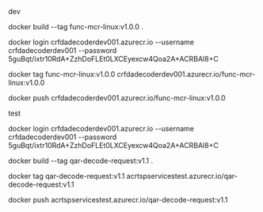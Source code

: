 dev

docker build --tag func-mcr-linux:v1.0.0 .

docker login crfdadecoderdev001.azurecr.io --username crfdadecoderdev001 --password 5guBqt/ixtr10RdA+ZzhDoFLEt0LXCEyexcw4Qoa2A+ACRBAl8+C

docker tag func-mcr-linux:v1.0.0 crfdadecoderdev001.azurecr.io/func-mcr-linux:v1.0.0

docker push  crfdadecoderdev001.azurecr.io/func-mcr-linux:v1.0.0 

test

docker login crfdadecoderdev001.azurecr.io --username crfdadecoderdev001 --password 5guBqt/ixtr10RdA+ZzhDoFLEt0LXCEyexcw4Qoa2A+ACRBAl8+C

docker build --tag qar-decode-request:v1.1 .

docker tag qar-decode-request:v1.1  acrtspservicestest.azurecr.io/qar-decode-request:v1.1

docker push acrtspservicestest.azurecr.io/qar-decode-request:v1.1